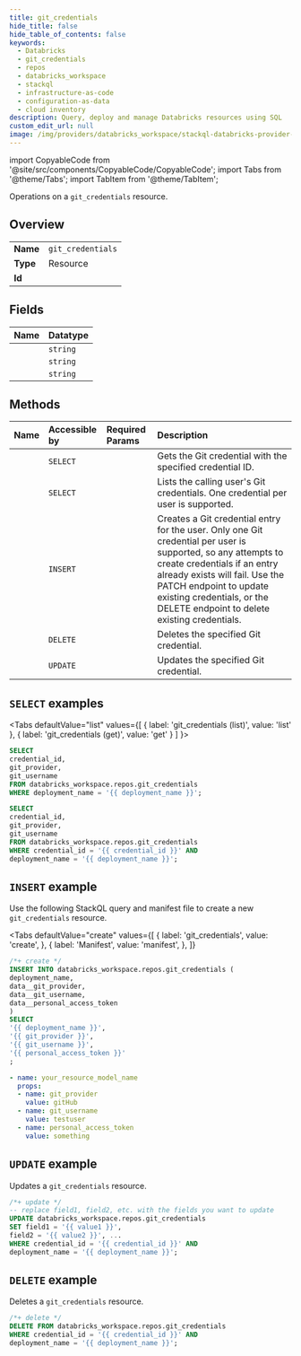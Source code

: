 ```yaml
---
title: git_credentials
hide_title: false
hide_table_of_contents: false
keywords:
  - Databricks
  - git_credentials
  - repos
  - databricks_workspace
  - stackql
  - infrastructure-as-code
  - configuration-as-data
  - cloud inventory
description: Query, deploy and manage Databricks resources using SQL
custom_edit_url: null
image: /img/providers/databricks_workspace/stackql-databricks-provider-featured-image.png
---
```


import CopyableCode from '@site/src/components/CopyableCode/CopyableCode';
import Tabs from '@theme/Tabs';
import TabItem from '@theme/TabItem';

Operations on a <code>git_credentials</code> resource.  

## Overview
<table><tbody>
<tr><td><b>Name</b></td><td><code>git_credentials</code></td></tr>
<tr><td><b>Type</b></td><td>Resource</td></tr>
<tr><td><b>Id</b></td><td><CopyableCode code="databricks_workspace.repos.git_credentials" /></td></tr>
</tbody></table>

## Fields
| Name | Datatype |
|:-----|:---------|
| <CopyableCode code="credential_id" /> | `string` |
| <CopyableCode code="git_provider" /> | `string` |
| <CopyableCode code="git_username" /> | `string` |

## Methods
| Name | Accessible by | Required Params | Description |
|:-----|:--------------|:----------------|:------------|
| <CopyableCode code="get" /> | `SELECT` | <CopyableCode code="credential_id, deployment_name" /> | Gets the Git credential with the specified credential ID. |
| <CopyableCode code="list" /> | `SELECT` | <CopyableCode code="deployment_name" /> | Lists the calling user's Git credentials. One credential per user is supported. |
| <CopyableCode code="create" /> | `INSERT` | <CopyableCode code="deployment_name" /> | Creates a Git credential entry for the user. Only one Git credential per user is supported, so any attempts to create credentials if an entry already exists will fail. Use the PATCH endpoint to update existing credentials, or the DELETE endpoint to delete existing credentials. |
| <CopyableCode code="delete" /> | `DELETE` | <CopyableCode code="credential_id, deployment_name" /> | Deletes the specified Git credential. |
| <CopyableCode code="update" /> | `UPDATE` | <CopyableCode code="credential_id, deployment_name" /> | Updates the specified Git credential. |

## `SELECT` examples

<Tabs
    defaultValue="list"
    values={[
        { label: 'git_credentials (list)', value: 'list' },
        { label: 'git_credentials (get)', value: 'get' }
    ]
}>
<TabItem value="list">

```sql
SELECT
credential_id,
git_provider,
git_username
FROM databricks_workspace.repos.git_credentials
WHERE deployment_name = '{{ deployment_name }}';
```

</TabItem>
<TabItem value="get">

```sql
SELECT
credential_id,
git_provider,
git_username
FROM databricks_workspace.repos.git_credentials
WHERE credential_id = '{{ credential_id }}' AND
deployment_name = '{{ deployment_name }}';
```

</TabItem>
</Tabs>

## `INSERT` example

Use the following StackQL query and manifest file to create a new <code>git_credentials</code> resource.

<Tabs
    defaultValue="create"
    values={[
        { label: 'git_credentials', value: 'create', },
        { label: 'Manifest', value: 'manifest', },
    ]}
>
<TabItem value="create">

```sql
/*+ create */
INSERT INTO databricks_workspace.repos.git_credentials (
deployment_name,
data__git_provider,
data__git_username,
data__personal_access_token
)
SELECT 
'{{ deployment_name }}',
'{{ git_provider }}',
'{{ git_username }}',
'{{ personal_access_token }}'
;
```

</TabItem>
<TabItem value="manifest">

```yaml
- name: your_resource_model_name
  props:
  - name: git_provider
    value: gitHub
  - name: git_username
    value: testuser
  - name: personal_access_token
    value: something

```

</TabItem>
</Tabs>

## `UPDATE` example

Updates a <code>git_credentials</code> resource.

```sql
/*+ update */
-- replace field1, field2, etc. with the fields you want to update        
UPDATE databricks_workspace.repos.git_credentials
SET field1 = '{{ value1 }}',
field2 = '{{ value2 }}', ...
WHERE credential_id = '{{ credential_id }}' AND
deployment_name = '{{ deployment_name }}';
```

## `DELETE` example

Deletes a <code>git_credentials</code> resource.

```sql
/*+ delete */
DELETE FROM databricks_workspace.repos.git_credentials
WHERE credential_id = '{{ credential_id }}' AND
deployment_name = '{{ deployment_name }}';
```

